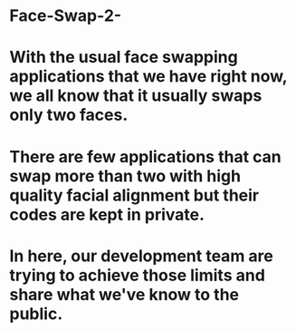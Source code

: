 # Face-Swap-2-
# With the usual face swapping applications that we have right now, we all know that it usually swaps only two faces.
# There are few applications that can swap more than two with high quality facial alignment but their codes are kept in private.
# In here, our development team are trying to achieve those limits and share what we've know to the public. 
